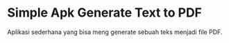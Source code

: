 # Simple Apk Generate Text to PDF
Aplikasi sederhana yang bisa meng generate sebuah teks menjadi file PDF.
